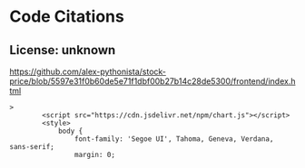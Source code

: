 # Code Citations

## License: unknown
https://github.com/alex-pythonista/stock-price/blob/5597e31f0b60de5e71f1dbf00b27b14c28de5300/frontend/index.html

```
>
        <script src="https://cdn.jsdelivr.net/npm/chart.js"></script>
        <style>
            body {
                font-family: 'Segoe UI', Tahoma, Geneva, Verdana, sans-serif;
                margin: 0;
```

